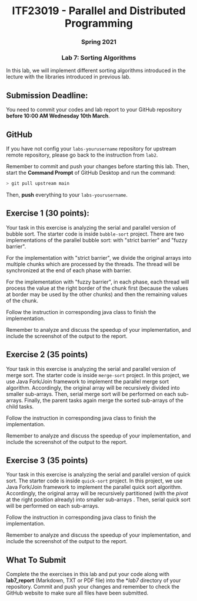 <h1 align="center"> ITF23019 - Parallel and Distributed Programming </h1>
<h3 align="center"> Spring 2021 </h2>
<h3 align="center"> Lab 7: Sorting Algorithms </h2>




In this lab, we will implement different sorting algorithms introduced in the lecture with the libraries introduced in previous lab.

## Submission Deadline:

You need to commit your codes and lab report to your GitHub repository **before 10:00 AM Wednesday 10th March**.

## GitHub

If you have not config your `labs-yourusername` repository for upstream remote repository, please go back to the instruction from `lab2`.

Remember to commit and push your changes before starting this lab. Then, start the **Command Prompt** of GitHub Desktop and run the command:

```bash
> git pull upstream main
```

Then, **push** everything to your `labs-yourusername`.

## Exercise 1 (30 points):

Your task in this exercise is analyzing the serial and parallel version of bubble sort. The starter code is inside `bubble-sort` project. There are two implementations of the parallel bubble sort: with "strict barrier" and "fuzzy barrier". 

For the implementation with "strict barrier", we divide the original arrays into multiple chunks which are processed by the threads. The thread will be synchronized at the end of each phase with barrier.

For the implementation with "fuzzy barrier", in each phase, each thread will process the value at the right border of the chunk first (because the values at border may be used by the other chunks) and then the remaining values of the chunk.

Follow the instruction in corresponding java class to finish the implementation.

Remember to analyze and discuss the speedup of your implementation, and include the screenshot of the output to the report. 

## Exercise 2 (35 points)

Your task in this exercise is analyzing the serial and parallel version of merge sort. The starter code is inside `merge-sort` project. In this project, we use Java Fork/Join framework to implement the parallel merge sort algorithm. Accordingly, the original array will be recursively divided into smaller sub-arrays. Then, serial merge sort will be performed on each sub-arrays. Finally, the parent tasks again merge the sorted sub-arrays of the child tasks.

Follow the instruction in corresponding java class to finish the implementation.

Remember to analyze and discuss the speedup of your implementation, and include the screenshot of the output to the report. 

## Exercise 3 (35 points)

Your task in this exercise is analyzing the serial and parallel version of quick sort. The starter code is inside `quick-sort` project. In this project, we use Java Fork/Join framework to implement the parallel quick sort algorithm. Accordingly, the original array will be recursively partitioned (with the *pivot* at the right position already)  into smaller sub-arrays . Then, serial quick sort will be performed on each sub-arrays.

Follow the instruction in corresponding java class to finish the implementation.

Remember to analyze and discuss the speedup of your implementation, and include the screenshot of the output to the report. 

## What To Submit

Complete the the exercises in this lab and put your code along with **lab7_report** (Markdown, TXT or PDF file) into the **lab7* directory of your repository. Commit and push your changes and remember to check the GitHub website to make sure all files have been submitted. 